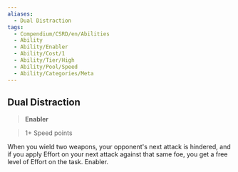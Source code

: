 ```yaml
---
aliases:
  - Dual Distraction
tags:
  - Compendium/CSRD/en/Abilities
  - Ability
  - Ability/Enabler
  - Ability/Cost/1
  - Ability/Tier/High
  - Ability/Pool/Speed
  - Ability/Categories/Meta
---
```

  
    
## Dual Distraction    
>**Enabler**    
>1+ Speed points  
    
When you wield two weapons, your opponent's next attack is hindered, and if you apply Effort on your next attack against that same foe, you get a free level of Effort on the task. Enabler.